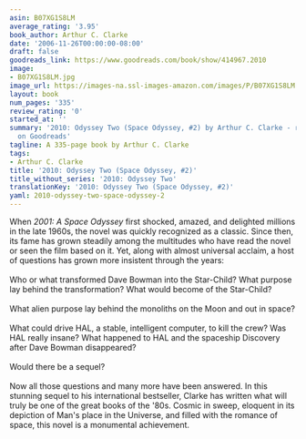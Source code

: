 ```yaml
---
asin: B07XG1S8LM
average_rating: '3.95'
book_author: Arthur C. Clarke
date: '2006-11-26T00:00:00-08:00'
draft: false
goodreads_link: https://www.goodreads.com/book/show/414967.2010
image:
- B07XG1S8LM.jpg
image_url: https://images-na.ssl-images-amazon.com/images/P/B07XG1S8LM.01._SCLZZZZZZZ.jpg
layout: book
num_pages: '335'
review_rating: '0'
started_at: ''
summary: '2010: Odyssey Two (Space Odyssey, #2) by Arthur C. Clarke - rated 3.95/5
  on Goodreads'
tagline: A 335-page book by Arthur C. Clarke
tags:
- Arthur C. Clarke
title: '2010: Odyssey Two (Space Odyssey, #2)'
title_without_series: '2010: Odyssey Two'
translationKey: '2010: Odyssey Two (Space Odyssey, #2)'
yaml: 2010-odyssey-two-space-odyssey-2
---
```


When <i>2001: A Space Odyssey</i> first shocked, amazed, and delighted millions in the late 1960s, the novel was quickly recognized as a classic. Since then, its fame has grown steadily among the multitudes who have read the novel or seen the film based on it. Yet, along with almost universal acclaim, a host of questions has grown more insistent through the years:<br /><br />Who or what transformed Dave Bowman into the Star-Child? What purpose lay behind the transformation? What would become of the Star-Child?<br /><br />What alien purpose lay behind the monoliths on the Moon and out in space?<br /><br />What could drive HAL, a stable, intelligent computer, to kill the crew? Was HAL really insane? What happened to HAL and the spaceship Discovery after Dave Bowman disappeared?<br /><br />Would there be a sequel?<br /><br />Now all those questions and many more have been answered. In this stunning sequel to his international bestseller, Clarke has written what will truly be one of the great books of the '80s. Cosmic in sweep, eloquent in its depiction of Man's place in the Universe, and filled with the romance of space, this novel is a monumental achievement.